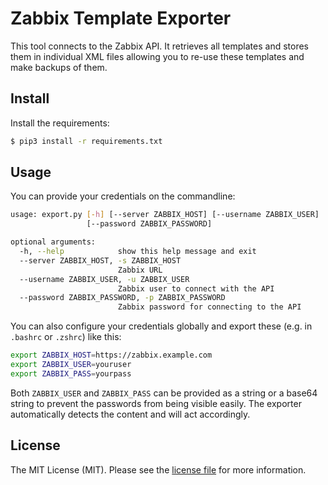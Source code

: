 # Zabbix Template Exporter

This tool connects to the Zabbix API. 
It retrieves all templates and stores them in individual XML files allowing you to re-use these templates and make backups of them.

## Install
Install the requirements:
```bash
$ pip3 install -r requirements.txt
```

## Usage
You can provide your credentials on the commandline:
```bash
usage: export.py [-h] [--server ZABBIX_HOST] [--username ZABBIX_USER]
                 [--password ZABBIX_PASSWORD]

optional arguments:
  -h, --help            show this help message and exit
  --server ZABBIX_HOST, -s ZABBIX_HOST
                        Zabbix URL
  --username ZABBIX_USER, -u ZABBIX_USER
                        Zabbix user to connect with the API
  --password ZABBIX_PASSWORD, -p ZABBIX_PASSWORD
                        Zabbix password for connecting to the API
```

You can also configure your credentials globally and export these (e.g. in `.bashrc` or `.zshrc`) like this:

```bash
export ZABBIX_HOST=https://zabbix.example.com
export ZABBIX_USER=youruser
export ZABBIX_PASS=yourpass
```

Both `ZABBIX_USER` and `ZABBIX_PASS` can be provided as a string or a base64 string to prevent the passwords from being visible easily. 
The exporter automatically detects the content and will act accordingly.

 
## License
The MIT License (MIT). Please see the [license file](https://github.com/syphernl/zabbix-template-exporter/blob/master/LICENSE) for more information.
